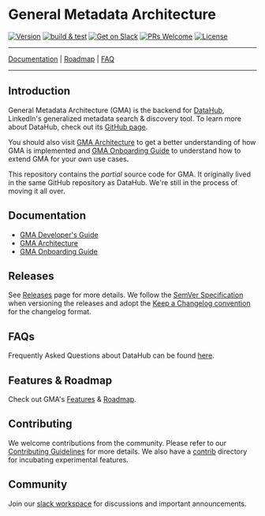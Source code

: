 # General Metadata Architecture

[![Version](https://img.shields.io/bintray/v/linkedin/maven/datahub-gma)](https://bintray.com/linkedin/maven/datahub-gma)
[![build & test](https://github.com/linkedin/datahub-gma/workflows/build%20&%20test/badge.svg?branch=master&event=push)](https://github.com/linkedin/datahub-gma/actions?query=workflow%3A%22build+%26+test%22+branch%3Amaster+event%3Apush)
[![Get on Slack](https://img.shields.io/badge/slack-join-orange.svg)](https://join.slack.com/t/datahubspace/shared_invite/zt-dkzbxfck-dzNl96vBzB06pJpbRwP6RA)
[![PRs Welcome](https://img.shields.io/badge/PRs-welcome-brightgreen.svg)](https://github.com/linkedin/datahub-gma/blob/master/docs/CONTRIBUTING.md)
[![License](https://img.shields.io/github/license/linkedin/datahub-gma)](LICENSE)

---

[Documentation](#documentation) | [Roadmap](docs/roadmap.md) | [FAQ](docs/faq.md)

---

## Introduction

General Metadata Architecture (GMA) is the backend for [DataHub](https://github.com/linkedin/datahub), LinkedIn's
generalized metadata search & discovery tool. To learn more about DataHub, check out its
[GitHub page](https://github.com/linkedin/datahub).

You should also visit [GMA Architecture](docs/architecture/architecture.md) to get a better understanding of how GMA is
implemented and [GMA Onboarding Guide](docs/how/entity-onboarding.md) to understand how to extend GMA for your own use
cases.

This repository contains the _partial_ source code for GMA. It originally lived in the same GitHub repository as
DataHub. We're still in the process of moving it all over.

## Documentation

- [GMA Developer's Guide](docs/developers.md)
- [GMA Architecture](docs/architecture/architecture.md)
- [GMA Onboarding Guide](docs/how/entity-onboarding.md)

## Releases

See [Releases](https://github.com/linkedin/datahub-gma/releases) page for more details. We follow the
[SemVer Specification](https://semver.org) when versioning the releases and adopt the
[Keep a Changelog convention](https://keepachangelog.com/) for the changelog format.

## FAQs

Frequently Asked Questions about DataHub can be found [here](docs/faq.md).

## Features & Roadmap

Check out GMA's [Features](docs/features.md) & [Roadmap](docs/roadmap.md).

## Contributing

We welcome contributions from the community. Please refer to our [Contributing Guidelines](docs/CONTRIBUTING.md) for
more details. We also have a [contrib](contrib) directory for incubating experimental features.

## Community

Join our [slack workspace](https://join.slack.com/t/datahubspace/shared_invite/zt-dkzbxfck-dzNl96vBzB06pJpbRwP6RA) for
discussions and important announcements.
